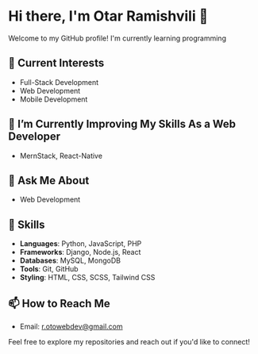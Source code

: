 # Hi there, I'm Otar Ramishvili 👋

Welcome to my GitHub profile! I'm currently learning programming

## 🔭 Current Interests

- Full-Stack Development
- Web Development
- Mobile Development

## 🌱 I’m Currently Improving My Skills As a Web Developer

- MernStack, React-Native

## 💬 Ask Me About

- Web Development

## 🚀 Skills
- **Languages**: Python, JavaScript, PHP
- **Frameworks**: Django, Node.js, React
- **Databases**: MySQL, MongoDB
- **Tools**: Git, GitHub
- **Styling**: HTML, CSS, SCSS, Tailwind CSS

## 📫 How to Reach Me

- Email: [r.otowebdev@gmail.com](mailto:r.otowebdev@gmail.com)

Feel free to explore my repositories and reach out if you'd like to connect!
